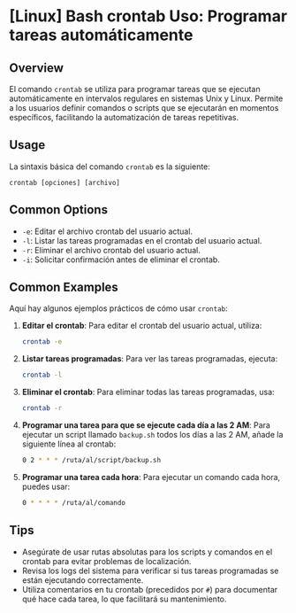 # [Linux] Bash crontab Uso: Programar tareas automáticamente

## Overview
El comando `crontab` se utiliza para programar tareas que se ejecutan automáticamente en intervalos regulares en sistemas Unix y Linux. Permite a los usuarios definir comandos o scripts que se ejecutarán en momentos específicos, facilitando la automatización de tareas repetitivas.

## Usage
La sintaxis básica del comando `crontab` es la siguiente:

```
crontab [opciones] [archivo]
```

## Common Options
- `-e`: Editar el archivo crontab del usuario actual.
- `-l`: Listar las tareas programadas en el crontab del usuario actual.
- `-r`: Eliminar el archivo crontab del usuario actual.
- `-i`: Solicitar confirmación antes de eliminar el crontab.

## Common Examples
Aquí hay algunos ejemplos prácticos de cómo usar `crontab`:

1. **Editar el crontab**:
   Para editar el crontab del usuario actual, utiliza:
   ```bash
   crontab -e
   ```

2. **Listar tareas programadas**:
   Para ver las tareas programadas, ejecuta:
   ```bash
   crontab -l
   ```

3. **Eliminar el crontab**:
   Para eliminar todas las tareas programadas, usa:
   ```bash
   crontab -r
   ```

4. **Programar una tarea para que se ejecute cada día a las 2 AM**:
   Para ejecutar un script llamado `backup.sh` todos los días a las 2 AM, añade la siguiente línea al crontab:
   ```bash
   0 2 * * * /ruta/al/script/backup.sh
   ```

5. **Programar una tarea cada hora**:
   Para ejecutar un comando cada hora, puedes usar:
   ```bash
   0 * * * * /ruta/al/comando
   ```

## Tips
- Asegúrate de usar rutas absolutas para los scripts y comandos en el crontab para evitar problemas de localización.
- Revisa los logs del sistema para verificar si tus tareas programadas se están ejecutando correctamente.
- Utiliza comentarios en tu crontab (precedidos por `#`) para documentar qué hace cada tarea, lo que facilitará su mantenimiento.